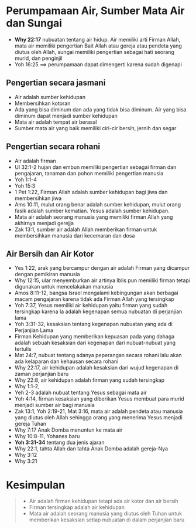 # Perumpamaan Air, Sumber Mata Air dan Sungai

- **Why 22:17** nubuatan tentang air hidup. Air memiliki arti Firman Allah, mata air memiliki pengertian Bait Allah atau gereja atau pendeta yang diutus oleh Allah, sungai  memiliki pengertian sebagai hati seorang murid, dan penginjil
- Yoh 16:25 ==> perumpamaan dapat dimengerti karena sudah digenapi

## Pengertian secara jasmani
- Air adalah sumber kehidupan
- Membersihkan kotoran
- Ada yang bisa diminum dan ada yang tidak bisa diminum. Air yang bisa diminum dapat menjadi sumber kehidupan
- Mata air adalah tempat air berasal
- Sumber mata air yang baik memiliki ciri-cir bersih, jernih dan segar

## Pengertian secara rohani
- Air adalah firman
- Ul 32:1-2 hujan dan embun memiliki pengertian sebagai firman dan pengajaran, tanaman dan pohon memiliki pengertian manusia
- Yoh 1:1-4
- Yoh 15:3
- 1 Pet 1:22, Firman Allah adalah sumber kehidupan bagi jiwa dan membersihkan jiwa
- Ams 10:11, mulut orang benar adalah sumber kehidupan, mulut orang fasik adalah sumber kematian. Yesus adalah sumber kehidupan.
- Mata air adalah seorang manusia yang memiliki firman Allah yang akhirnya menjadi gerejja
- Zak 13:1, sumber air adalah Allah memberikan firman untuk membersihkan manusia dari kecemaran dan dosa

## Air Bersih dan Air Kotor
- Yes 1:22, arak yang bercampur dengan air adalah Firman yang dicampur dengan pemikiran manusia
- Why 12:15, ular menyemburkan air artinya Iblis pun memiliki firman tetapi digunakan untuk mencelakakan manusia
- Amos 8:11-12, bangsa Israel mengalami kebingungan akan berbagai macam pengajaran karena tidak ada Firman Allah yang tersingkap
- Yoh 7:37, Yesus memiliki air kehidupan yaitu firman yang sudah tersingkap karena Ia adalah kegenapan semua nubuatan di perjanjian lama
- Yoh 3:31-32, kesaksian tentang kegenapan nubuatan yang ada di Perjanjian Lama
- Firman Kehidupan yang memberikan kepuasan pada yang dahaga adalah sebuah kesaksian dari kegenapan dari nubuat-nubuat yang tertulis
- Mat 24:7, nubuat tentang adanya peperangan secara rohani lalu akan ada kelaparan dan kehausan secara rohani
- Why 22:17, air kehidupan adalah kesaksian dari wujud kegenapan di zaman perjanjian baru
- Why 22:8, air kehidupan adalah firman yang sudah tersingkap
- Why 1:1-2,
- Yeh 2-3 adalah nubuat tentang Yesus sebagai mata air
- Yoh 4:14, firman kesaksian yang diberikan Yesus membuat para murid menjadi sumber air bagi manusia
- Zak 13:1, Yoh 2:19-21, Mat 3:16, mata air adalah pendeta atau manusia yang diutus oleh Allah sehingga orang yang menerima Yesus menjadi gereja Tuhan
- Why 7:17 Anak Domba menuntun ke mata air
- Why 10:8-11, Yohanes baru
- **Yoh 3:31-34** tentang dua jenis ajaran
- Why 22:1, tahta Allah dan tahta Anak Domba adalah gereja-Nya
- Why 3:12
- Why 3:21

# Kesimpulan
>>>>>>>>>>>>>>>>>>>>>>>>>>>>>>>>>>>>>>>>>>>>>>>>>>>>>>>>>>>>>>>
> - Air adalah firman kehidupan tetapi ada air kotor dan air bersih
> - Firman tersingkap adalah air kehidupan
> - Mata air adalah seorang manusia yang diutus oleh Tuhan untuk memberikan kesaksian setiap nubuatan di dalam perjanjian baru
>>>>>>>>>>>>>>>>>>>>>>>>>>>>>>>>>>>>>>>>>>>>>>>>>>>>>>>>>>>>>>>
